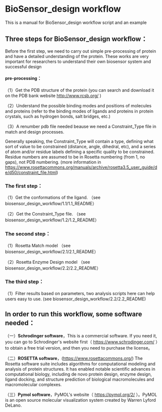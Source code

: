 # BioSensor_design workflow
This is a manual for BioSensor_design workflow script and an example
## Three steps for BioSensor_design workflow：
Before the first step, we need to carry out simple pre-processing of protein and have a detailed understanding of the protein. 
These works are very important for researchers to understand their own biosensor system and successful design
#### pre-processing：
（1）Get the PDB structure of the protein (you can search and download it on the PDB bank website http://www.rcsb.org/ )

（2）Understand the possible binding modes and positions of molecules and proteins 
(refer to the binding modes of ligands and proteins in protein crystals, such as hydrogen bonds, salt bridges, etc.)

（3）A renumber pdb file needed beause we need a Constraint_Type file in match and design processes. 

Generally speaking, the Constraint_Type will contain a type, defining what sort of value to be constrained (distance, angle, dihedral, etc), and a series of atom and/or residue labels defining a specific quality to be constrained. Residue numbers are assumed to be in Rosetta numbering (from 1, no gaps), not PDB numbering. (more information in https://www.rosettacommons.org/manuals/archive/rosetta3.5_user_guide/de/d50/constraint_file.html)

### The first step：
（1）Get the conformations of the ligand. （see biosensor_design_workflow/1.1/1.1_README）

（2）Get the Constraint_Type file. （see biosensor_design_workflow/1.2/1.2_README）

### The second step：
（1）Rosetta Match model （see biosensor_design_workflow/2.1/2.1_README）

（2）Rosetta Enzyme Design model （see biosensor_design_workflow/2.2/2.2_README）

### The third step：
（1）Filter results based on parameters, two analysis scripts here can help users easy to use. (see biosensor_design_workflow/2.2/2.2_README)

## In order to run this workflow, some software needed：

（一）**Schrodinger software**，This is a commercial software. If you need it, you can go to Schrodinger's website first（ https://www.schrodinger.com/ ）to obtain a free trial version, and then you need to purchase the license。

（二）**ROSETTA software**，(https://www.rosettacommons.org/) The Rosetta software suite includes algorithms for computational modeling and analysis of protein structures. 
It has enabled notable scientific advances in computational biology, including de novo protein design, enzyme design, ligand docking, and structure prediction of biological macromolecules and macromolecular complexes.
 
（三）**Pymol software**，PyMOL's website（ https://pymol.org/2/ ）。PyMOL is an open source molecular visualization system created by Warren Lyford DeLano.
